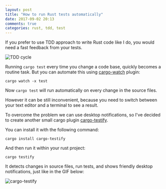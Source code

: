 ```yaml
---
layout: post
title: "How to run Rust tests automatically"
date: 2017-09-02 20:13
comments: true
categories: rust, tdd, test
---
```


If you prefer to use TDD approach to write Rust code like I do, you would need a fast feedback from your tests.

![TDD cycle](http://articles.tbscg.com/wp-content/uploads/2015/11/tdd-cycle-300x235.png)

Running `cargo test` every time you change a code base, quickly becomes a routine task.
But you can automate this using [cargo-watch](https://github.com/passcod/cargo-watch) plugin:

```
cargo watch -x test
```

Now `cargo test` will run automatically on every change in the source files.

However it can be still inconvenient, because you need to switch between your text editor and a terminal to see a result.

To overcome the problem we can use desktop notifications, so I've decided to create
another small cargo plugin [cargo-testify](https://github.com/greyblake/cargo-testify).

You can install it with the following command:

```
cargo install cargo-testify
```

And then run it within your rust project:

```
cargo testify
```

It detects changes in source files, run tests, and shows friendly desktop notifications, just like in the GIF below:

![cargo-testify](https://raw.githubusercontent.com/greyblake/cargo-testify/master/artifacts/demo.gif)
